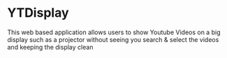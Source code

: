 # YTDisplay
This web based application allows users to show Youtube Videos on a big display such as a projector without seeing you search &amp; select the videos and keeping the display clean
